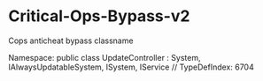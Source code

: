 # Critical-Ops-Bypass-v2
Cops anticheat bypass classname

Namespace: 
public class UpdateController : System<UpdateController>, IAlwaysUpdatableSystem, ISystem, IService // TypeDefIndex: 6704
